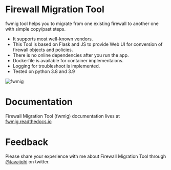 # Firewall Migration Tool

fwmig tool helps you to migrate from one existing firewall to another one with simple copy/past steps.

- It supports most well-known vendors.
- This Tool is based on Flask and JS to provide Web UI for conversion of firewall objects and policies.
- There is no online dependencies after you run the app.
- Dockerfile is available for container implementaions.
- Logging for troubleshoot is implemented.
- Tested on python 3.8 and 3.9


![fwmig](https://github.com/vahidta/firewall_migration_tool/blob/main/docs/main.png?raw=true)

# Documentation

Firewall Migration Tool (fwmig) documentation lives at [fwmig.readthedocs.io](https://fwmig.readthedocs.io/en/latest/?)


# Feedback

Please share your experience with me about Firewall Migration Tool through [@tavajjohi](https://twitter.com/tavajjohi) on twitter.
